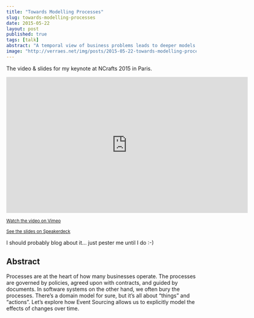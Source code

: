 ```yaml
---
title: "Towards Modelling Processes"
slug: towards-modelling-processes
date: 2015-05-22
layout: post
published: true
tags: [talk]
abstract: "A temporal view of business problems leads to deeper models."
image: "http://verraes.net/img/posts/2015-05-22-towards-modelling-processes/Towards_Modelling_Processes.jpg"
---
```


The video & slides for my keynote at NCrafts 2015 in Paris. 

<iframe src="https://player.vimeo.com/video/131658140" width="640" height="360" frameborder="0" webkitallowfullscreen mozallowfullscreen allowfullscreen></iframe> 

<a href="https://vimeo.com/131658140"><small>Watch the video on Vimeo</small></a>

<script async class="speakerdeck-embed" data-id="ff4ed4d875c246f3996807942a09df4d" data-ratio="1.33333333333333" src="//speakerdeck.com/assets/embed.js"></script>

<a href="https://speakerdeck.com/mathiasverraes/towards-modelling-processes"><small>See the slides on Speakerdeck</small></a> 

I should probably blog about it... just pester me until I do :-)

## Abstract

Processes are at the heart of how many businesses operate. The processes are governed by policies, agreed upon with contracts, and guided by documents. In software systems on the other hand, we often bury the processes. There’s a domain model for sure, but it’s all about “things” and “actions”. Let’s explore how Event Sourcing allows us to explicitly model the effects of changes over time.

